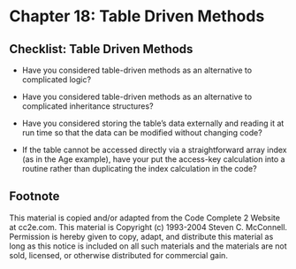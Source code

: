 Chapter 18: Table Driven Methods
================================

Checklist: Table Driven Methods
-------------------------------

- Have you considered table-driven methods as an alternative to complicated logic?

- Have you considered table-driven methods as an alternative to complicated inheritance structures?

- Have you considered storing the table’s data externally and reading it at run time so that the data can be modified without changing code?

- If the table cannot be accessed directly via a straightforward array index (as in the Age example), have your put the access-key calculation into a routine rather than duplicating the index calculation in the code?


Footnote
--------
This material is copied and/or adapted from the Code Complete 2 Website at cc2e.com. This material is Copyright (c) 1993-2004 Steven C. McConnell. Permission is hereby given to copy, adapt, and distribute this material as long as this notice is included on all such materials and the materials are not sold, licensed, or otherwise distributed for commercial gain.
